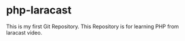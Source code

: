 # php-laracast
This is my first Git Repository. This Repository is for learning PHP from laracast video.
